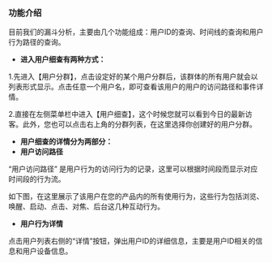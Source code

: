 ### 功能介绍

目前我们的漏斗分析，主要由几个功能组成：用户ID的查询、时间线的查询和用户行为路径的查询。

*   **进入用户细查有两种方式：**

1.先进入【用户分群】，点击设定好的某个用户分群后，该群体的所有用户就会以列表形式显示。点击任意一个用户名，即可查看该用户的用户的访问路径和事件详情。

2.直接在左侧菜单栏中进入【用户细查】，这个时候您就可以看到今日的最新访客。此外，您也可以点击右上角的分群列表，在这里选择你创建好的用户分群。

*   **用户细查的详情分为两部分：**
*   **用户访问路径**

“用户访问路径” 是用户行为的访问行为的记录，这里可以根据时间段而显示对应时间段的行为流。

如下图，在这里展示了该用户在您的产品内的所有使用行为，这些行为包括浏览、唤醒、启动、点击、对焦、后台这几种互动行为。

*   **用户行为详情**

点击用户列表右侧的“详情”按钮，弹出用户ID的详细信息，主要是用户ID相关的信息和用户设备信息。